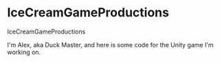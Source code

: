 # IceCreamGameProductions
IceCreamGameProductions

I'm Alex, aka Duck Master, and here is some code for the Unity game I'm working on. 
